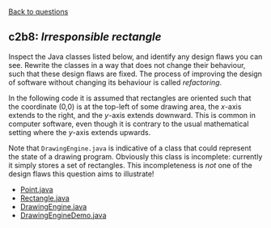 [Back to questions](../README.md)

## c2b8: *Irresponsible rectangle*

Inspect the Java classes listed below, and identify any design flaws you can
see.
Rewrite the classes in a way that does not change their behaviour,
such that these design flaws are fixed.  The process of improving the
design of software without changing its behaviour is called *refactoring*.

In the following code it is assumed that rectangles are oriented such that the
coordinate (0,0) is at the top-left of some drawing area, the *x*-axis extends to the right,
and the *y*-axis extends downward.  This is common in computer software, even though it is
contrary to the usual mathematical setting where the *y*-axis extends upwards.

Note that `DrawingEngine.java` is indicative of a class that could
represent the state of a drawing program.  Obviously this class is incomplete:
currently it simply stores a set of rectangles.  This incompleteness is *not*
one of the design flaws this question aims to illustrate!

* [Point.java](../solutions/code/tutorialquestions/questionc2b8/beforerefactoring/Point.java)
* [Rectangle.java](../solutions/code/tutorialquestions/questionc2b8/beforerefactoring/Rectangle.java)
* [DrawingEngine.java](../solutions/code/tutorialquestions/questionc2b8/beforerefactoring/DrawingEngine.java)
* [DrawingEngineDemo.java](../solutions/code/tutorialquestions/questionc2b8/beforerefactoring/DrawingEngineDemo.java)